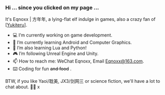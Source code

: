 ### Hi ... since you clicked on my page ... 

  It's Eqnoxx | 方年年, a lying-flat elf indulge in games, also a crazy fan of [[Yukiteru](https://github.com/wfly1998)].
  
  - 💻 I’m currently working on game development.
  - 🌱 I’m currently learning Android and Computer Graphics.
  - 🧐 I’m also learning Lua and Python!
  - 🎮 I’m following Unreal Engine and Unity.
  - 📫 How to reach me: WeChat Eqnoxx, Email Eqnoxx@163.com.
  - ⌨️ Coding for fun ~~and food~~ .
  
BTW, if you like Yaoi/耽美, JX3/剑网三 or science fiction, we'll have a lot to chat about. 🏳️‍🌈
x
